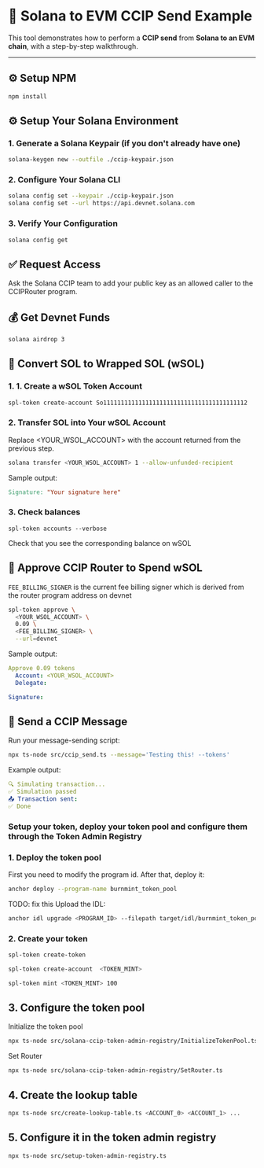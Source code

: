 # 🔁 Solana to EVM CCIP Send Example

This tool demonstrates how to perform a **CCIP send** from **Solana to an EVM chain**, with a step-by-step walkthrough.

---

## ⚙️ Setup NPM

```bash
npm install
```

## ⚙️ Setup Your Solana Environment

### 1. Generate a Solana Keypair (if you don't already have one)

```bash
solana-keygen new --outfile ./ccip-keypair.json
```

### 2. Configure Your Solana CLI

```bash
solana config set --keypair ./ccip-keypair.json
solana config set --url https://api.devnet.solana.com
```

### 3. Verify Your Configuration

```bash
solana config get
```

## ✅ Request Access

Ask the Solana CCIP team to add your public key as an allowed caller to the CCIPRouter program.

## 💰 Get Devnet Funds

```bash
solana airdrop 3
```

## 🔁 Convert SOL to Wrapped SOL (wSOL)

### 1. 1. Create a wSOL Token Account

```bash
spl-token create-account So11111111111111111111111111111111111111112
```

### 2. Transfer SOL into Your wSOL Account

Replace <YOUR_WSOL_ACCOUNT> with the account returned from the previous step.

```bash
solana transfer <YOUR_WSOL_ACCOUNT> 1 --allow-unfunded-recipient
```

Sample output:

```makefile
Signature: "Your signature here"
```

### 3. Check balances

```bach
spl-token accounts --verbose
```

Check that you see the corresponding balance on wSOL

## 🧾 Approve CCIP Router to Spend wSOL

`FEE_BILLING_SIGNER` is the current fee billing signer which is derived from the router program address on devnet

```bash
spl-token approve \
  <YOUR_WSOL_ACCOUNT> \
  0.09 \
  <FEE_BILLING_SIGNER> \
  --url=devnet
```

Sample output:

```yaml
Approve 0.09 tokens
  Account: <YOUR_WSOL_ACCOUNT>
  Delegate:

Signature:
```

## 🚀 Send a CCIP Message

Run your message-sending script:

```bash
npx ts-node src/ccip_send.ts --message='Testing this! --tokens'
```

Example output:

```yaml
🔍 Simulating transaction...
✅ Simulation passed
📤 Transaction sent:
✅ Done
```


### Setup your token, deploy your token pool and configure them through the Token Admin Registry

### 1. Deploy the token pool

First you need to modify the program id. After that, deploy it:

```bash
anchor deploy --program-name burnmint_token_pool
```

TODO: fix this
Upload the IDL:

```bash
anchor idl upgrade <PROGRAM_ID> --filepath target/idl/burnmint_token_pool.json
```


### 2. Create your token


```bash
spl-token create-token
```

```bash
spl-token create-account  <TOKEN_MINT>
```


```bash
spl-token mint <TOKEN_MINT> 100
```


## 3. Configure the token pool

Initialize the token pool

```bash
npx ts-node src/solana-ccip-token-admin-registry/InitializeTokenPool.ts
```

Set Router
```bash
npx ts-node src/solana-ccip-token-admin-registry/SetRouter.ts
```

## 4. Create the lookup table

```bash
npx ts-node src/create-lookup-table.ts <ACCOUNT_0> <ACCOUNT_1> ...
```

## 5. Configure it in the token admin registry

```bash
npx ts-node src/setup-token-admin-registry.ts
```